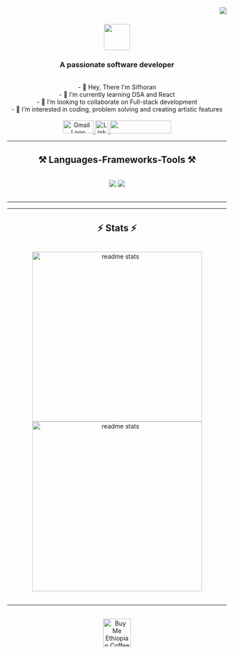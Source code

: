 <img align="right" src="https://visitor-badge.laobi.icu/badge?page_id=sidocoder.sidocoder" />
<h1 align="center">
    <img src="https://readme-typing-svg.herokuapp.com/?font=Righteous&size=35&center=true&vCenter=true&width=500&height=70&duration=4000&lines=Hi+There!+👋;+I'm+Sifhoran+Regassa!;" height="60" />
</h1>
<h3 align="center">A passionate software developer</h3>
<br/>
    <div align="center" >
    - 👋 Hey, There I'm Sifhoran <br>
   - 🌱 I’m currently learning DSA and React<br>
  - 💞️ I’m looking to collaborate on Full-stack development<br> 
- 👀 I’m interested in coding, problem solving and creating artistic features <br>
 </div>
<br/>
    <div align="center"> 
  <a href="mailto:sifhoran2024@gmail.com">
    <img src="https://ssl.gstatic.com/ui/v1/icons/mail/rfr/logo_gmail_lockup_default_1x_r2.png" alt="Gmail Logo" width="70" height="30">
  </a>
  <a href="https://www.linkedin.com/in/sifhoran-regassa-gidisa/" target="_blank">
    <img src="https://upload.wikimedia.org/wikipedia/commons/c/ca/LinkedIn_logo_initials.png" alt="LinkedIn Logo" width="30" height="30">
  </a>
  <a href="#" target="_blank">
     <img src="https://img.shields.io/badge/Portfolio-FF5722?style=for-the-badge&logo=todoist&logoColor=white" target="_blank" height="30" width="140" /> <!-- sqlite, safari, google-chrome are other good icon options -->
  </a>
</div>
 <hr/>
<h2 align="center">⚒️ Languages-Frameworks-Tools ⚒️</h2>
<br/>
<div align="center" height= "50">
    <img src="https://skillicons.dev/icons?i=bootstrap,html,css,vscode,github,figma,git" />
    <img src="https://skillicons.dev/icons?i=python,javascript,java,mysql,react,nextjs,tailwindcss" />
</div>
<br/>
<hr/>
<div align="center">
<hr/>
<h2 align="center">⚡ Stats ⚡</h2>
<br>
<div align=center>
  <img width=390 src="https://github-readme-streak-stats-salesp07.vercel.app/?user=sidocoder&count_private=true&show_icons=true&theme=react&rank_icon=github&border_radius=10" alt="readme stats"/>
  <img width=390 src="https://github-readme-stats.vercel.app/api?username=sidocoder&count_private=true&show_icons=true&theme=react&rank_icon=github&border_radius=10" alt="readme stats" />
</div>

<br/>
<hr/>
<br/>

<div align="center" height="50">
<a href='https://t.me/@c4anRG' target='_blank'><img height='64' style='border:0px;height:64px;' src='https://storage.ko-fi.com/cdn/kofi1.png?v=3' border='0' alt='Buy Me Ethiopian Coffee' /></a>
</div>

<br/>
    















<!---
sidocoder/sidocoder is a ✨ special ✨ repository because its `README.md` (this file) appears on your GitHub profile.
You can click the Preview link to take a look at your changes.
--->

